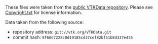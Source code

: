 These files were taken from the [public VTKData repository][datasets]. Please
see [Copyright.txt][copyright] for license information.

Data taken from the following source:

- repository address: `git://vtk.org/VTKData.git`
- commit hash: `8f60d7228c0d19185cd37cef82bf51b8d337e455`

[copyright]: Copyright.txt

[datasets]: https://www.vtk.org/Wiki/VTK_Datasets
